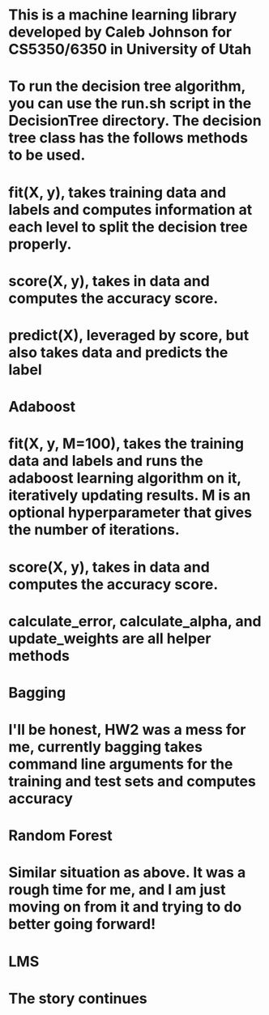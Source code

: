 # This is a machine learning library developed by Caleb Johnson for CS5350/6350 in University of Utah

# To run the decision tree algorithm, you can use the run.sh script in the DecisionTree directory. The decision tree class has the follows methods to be used. 

# fit(X, y), takes training data and labels and computes information at each level to split the decision tree properly.

# score(X, y), takes in data and computes the accuracy score.

# predict(X), leveraged by score, but also takes data and predicts the label

# Adaboost

# fit(X, y, M=100), takes the training data and labels and runs the adaboost learning algorithm on it, iteratively updating results. M is an optional hyperparameter that gives the number of iterations.

# score(X, y),  takes in data and computes the accuracy score.

# calculate_error, calculate_alpha, and update_weights are all helper methods

# Bagging

# I'll be honest, HW2 was a mess for me, currently bagging takes command line arguments for the training and test sets and computes accuracy

# Random Forest

# Similar situation as above. It was a rough time for me, and I am just moving on from it and trying to do better going forward!

# LMS

# The story continues
